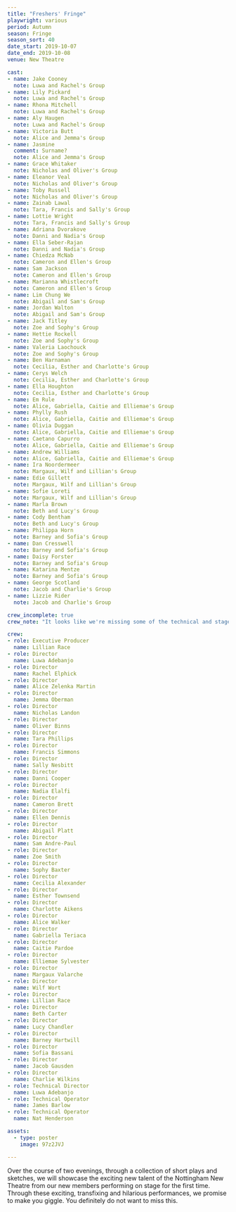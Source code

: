 ```yaml
---
title: "Freshers' Fringe"
playwright: various
period: Autumn
season: Fringe 
season_sort: 40
date_start: 2019-10-07
date_end: 2019-10-08
venue: New Theatre

cast:
- name: Jake Cooney
  note: Luwa and Rachel's Group
- name: Lily Pickard 
  note: Luwa and Rachel's Group
- name: Rhona Mitchell
  note: Luwa and Rachel's Group
- name: Aly Haugen
  note: Luwa and Rachel's Group
- name: Victoria Butt
  note: Alice and Jemma's Group
- name: Jasmine 
  comment: Surname? 
  note: Alice and Jemma's Group
- name: Grace Whitaker 
  note: Nicholas and Oliver's Group 
- name: Eleanor Veal 
  note: Nicholas and Oliver's Group 
- name: Toby Russell 
  note: Nicholas and Oliver's Group 
- name: Zainab Lawal
  note: Tara, Francis and Sally's Group 
- name: Lottie Wright 
  note: Tara, Francis and Sally's Group 
- name: Adriana Dvorakove
  note: Danni and Nadia's Group 
- name: Ella Seber-Rajan
  note: Danni and Nadia's Group
- name: Chiedza McNab 
  note: Cameron and Ellen's Group
- name: Sam Jackson
  note: Cameron and Ellen's Group
- name: Marianna Whistlecroft 
  note: Cameron and Ellen's Group
- name: Lim Chung We
  note: Abigail and Sam's Group
- name: Jordan Walton
  note: Abigail and Sam's Group
- name: Jack Titley 
  note: Zoe and Sophy's Group 
- name: Hettie Rockell
  note: Zoe and Sophy's Group 
- name: Valeria Laochouck
  note: Zoe and Sophy's Group 
- name: Ben Harnaman
  note: Cecilia, Esther and Charlotte's Group
- name: Cerys Welch
  note: Cecilia, Esther and Charlotte's Group
- name: Ella Houghton
  note: Cecilia, Esther and Charlotte's Group
- name: Em Rule 
  note: Alice, Gabriella, Caitie and Elliemae's Group
- name: Phylly Rush
  note: Alice, Gabriella, Caitie and Elliemae's Group
- name: Olivia Duggan
  note: Alice, Gabriella, Caitie and Elliemae's Group
- name: Caetano Capurro 
  note: Alice, Gabriella, Caitie and Elliemae's Group
- name: Andrew Williams
  note: Alice, Gabriella, Caitie and Elliemae's Group
- name: Ira Noordermeer
  note: Margaux, Wilf and Lillian's Group
- name: Edie Gillett 
  note: Margaux, Wilf and Lillian's Group
- name: Sofie Loreti
  note: Margaux, Wilf and Lillian's Group
- name: Marla Brown 
  note: Beth and Lucy's Group
- name: Cody Bentham 
  note: Beth and Lucy's Group
- name: Philippa Horn
  note: Barney and Sofia's Group
- name: Dan Cresswell
  note: Barney and Sofia's Group
- name: Daisy Forster
  note: Barney and Sofia's Group
- name: Katarina Mentze 
  note: Barney and Sofia's Group
- name: George Scotland 
  note: Jacob and Charlie's Group
- name: Lizzie Rider 
  note: Jacob and Charlie's Group 

crew_incomplete: true 
crew_note: "It looks like we're missing some of the technical and stage crew."

crew: 
- role: Executive Producer
  name: Lillian Race
- role: Director 
  name: Luwa Adebanjo
- role: Director 
  name: Rachel Elphick 
- role: Director 
  name: Alice Zelenka Martin
- role: Director 
  name: Jemma Oberman 
- role: Director 
  name: Nicholas Landon
- role: Director 
  name: Oliver Binns
- role: Director 
  name: Tara Phillips 
- role: Director 
  name: Francis Simmons 
- role: Director 
  name: Sally Nesbitt 
- role: Director 
  name: Danni Cooper 
- role: Director 
  name: Nadia Elalfi
- role: Director 
  name: Cameron Brett
- role: Director 
  name: Ellen Dennis
- role: Director 
  name: Abigail Platt 
- role: Director 
  name: Sam Andre-Paul
- role: Director 
  name: Zoe Smith
- role: Director 
  name: Sophy Baxter
- role: Director 
  name: Cecilia Alexander
- role: Director 
  name: Esther Townsend 
- role: Director 
  name: Charlotte Aikens
- role: Director 
  name: Alice Walker 
- role: Director 
  name: Gabriella Teriaca
- role: Director 
  name: Caitie Pardoe 
- role: Director 
  name: Elliemae Sylvester
- role: Director 
  name: Margaux Valarche 
- role: Director 
  name: Wilf Wort
- role: Director 
  name: Lillian Race 
- role: Director 
  name: Beth Carter
- role: Director 
  name: Lucy Chandler
- role: Director 
  name: Barney Hartwill
- role: Director 
  name: Sofia Bassani
- role: Director 
  name: Jacob Gausden
- role: Director 
  name: Charlie Wilkins
- role: Technical Director
  name: Luwa Adebanjo
- role: Technical Operator
  name: James Barlow
- role: Technical Operator 
  name: Nat Henderson 

assets:
  - type: poster
    image: 97z2JVJ

---
```


Over the course of two evenings, through a collection of short plays and sketches, we will showcase the exciting new talent of the Nottingham New Theatre from our new members performing on stage for the first time. Through these exciting, transfixing and hilarious performances, we promise to make you giggle. You definitely do not want to miss this.
